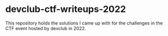 # devclub-ctf-writeups-2022

This repository holds the solutions I came up with for the challenges in the CTF event hosted by devclub in 2022.
